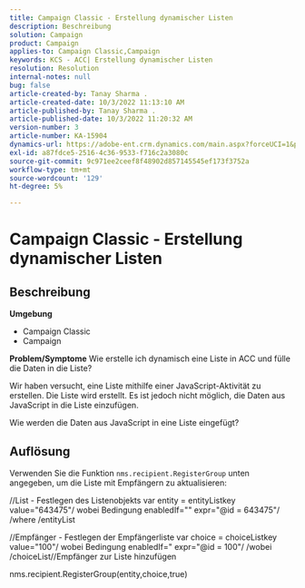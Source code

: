 ```yaml
---
title: Campaign Classic - Erstellung dynamischer Listen
description: Beschreibung
solution: Campaign
product: Campaign
applies-to: Campaign Classic,Campaign
keywords: KCS - ACC| Erstellung dynamischer Listen
resolution: Resolution
internal-notes: null
bug: false
article-created-by: Tanay Sharma .
article-created-date: 10/3/2022 11:13:10 AM
article-published-by: Tanay Sharma .
article-published-date: 10/3/2022 11:20:32 AM
version-number: 3
article-number: KA-15904
dynamics-url: https://adobe-ent.crm.dynamics.com/main.aspx?forceUCI=1&pagetype=entityrecord&etn=knowledgearticle&id=06e6a659-0c43-ed11-bba2-0022480868ff
exl-id: a87fdce5-2516-4c36-9533-f716c2a3080c
source-git-commit: 9c971ee2ceef8f48902d857145545ef173f3752a
workflow-type: tm+mt
source-wordcount: '129'
ht-degree: 5%

---
```


# Campaign Classic - Erstellung dynamischer Listen

## Beschreibung

<b>Umgebung</b>
- Campaign Classic
- Campaign



<b>Problem/Symptome</b>
Wie erstelle ich dynamisch eine Liste in ACC und fülle die Daten in die Liste?

Wir haben versucht, eine Liste mithilfe einer JavaScript-Aktivität zu erstellen. Die Liste wird erstellt. Es ist jedoch nicht möglich, die Daten aus JavaScript in die Liste einzufügen.

Wie werden die Daten aus JavaScript in eine Liste eingefügt?


## Auflösung


Verwenden Sie die Funktion `nms.recipient.RegisterGroup` unten angegeben, um die Liste mit Empfängern zu aktualisieren:



//List - Festlegen des Listenobjekts var entity = entityListkey value=&quot;643475&quot;/ wobei Bedingung enabledIf=&quot;&quot; expr=&quot;@id = 643475&quot;/ /where /entityList



//Empfänger - Festlegen der Empfängerliste var choice = choiceListkey value=&quot;100&quot;/ wobei Bedingung enabledIf=&quot; expr=&quot;@id = 100&quot;/ /wobei /choiceList//Empfänger zur Liste hinzufügen

nms.recipient.RegisterGroup(entity,choice,true)

